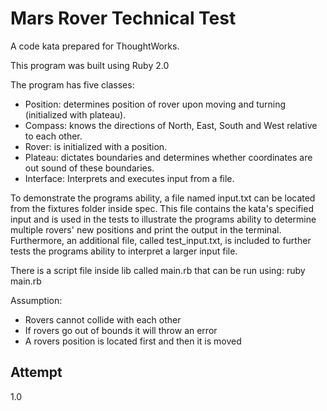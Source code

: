 Mars Rover Technical Test
=========

A code kata prepared for ThoughtWorks.

This program was built using Ruby 2.0

The program has five classes:
  - Position: determines position of rover upon moving and turning (initialized with plateau).
  - Compass: knows the directions of North, East, South and West relative to each other.
  - Rover: is initialized with a position.
  - Plateau: dictates boundaries and determines whether coordinates are out sound of these boundaries.
  - Interface: Interprets and executes input from a file.

To demonstrate the programs ability, a file named input.txt can be located from the fixtures folder inside spec. This file contains the kata's specified input and is used in the tests to illustrate the programs ability to determine multiple rovers' new positions and print the output in the terminal. Furthermore, an additional file, called test_input.txt, is included to further tests the programs ability to interpret a larger input file.

There is a script file inside lib called main.rb that can be run using: ruby main.rb 

Assumption:

  - Rovers cannot collide with each other
  - If rovers go out of bounds it will throw an error
  - A rovers position is located first and then it is moved


Attempt
----

1.0